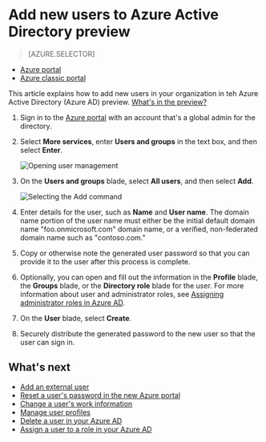 <properties
	pageTitle="Add new users to Azure Active Directory preview| Microsoft Azure"
	description="Explains how to add new users or change user information in Azure Active Directory."
	services="active-directory"
	documentationCenter=""
	authors="curtand"
	manager="femila"
	editor=""/>

<tags
	ms.service="active-directory"
	ms.workload="identity"
	ms.tgt_pltfrm="na"
	ms.devlang="na"
	ms.topic="article"
	ms.date="09/12/2016"
	ms.author="curtand"/>


# Add new users to Azure Active Directory preview

> [AZURE.SELECTOR]
- [Azure portal](active-directory-users-create-azure-portal.md)
- [Azure classic portal](active-directory-create-users.md)

This article explains how to add new users in your organization in teh Azure Active Directory (Azure AD) preview. [What's in the preview?](active-directory-preview-explainer.md)

1.  Sign in to the [Azure portal](https://portal.azure.com) with an account that's a global admin for the directory.

2.  Select **More services**, enter **Users and groups** in the text box, and then select **Enter**.

    ![Opening user management](./media/active-directory-users-create-azure-portal/create-users-user-management.png)

3.  On the **Users and groups** blade, select **All users**, and then select **Add**.

    ![Selecting the Add command](./media/active-directory-users-create-azure-portal/create-users-add-command.png)

4.  Enter details for the user, such as **Name** and **User name**. The domain name portion of the user name must either be the initial default domain name "foo.onmicrosoft.com" domain name, or a verified, non-federated domain name such as "contoso.com."

5. Copy or otherwise note the generated user password so that you can provide it to the user after this process is complete.

6. Optionally, you can open and fill out the information in the **Profile** blade, the **Groups** blade, or the **Directory role** blade for the user. For more information about user and administrator roles, see [Assigning administrator roles in Azure AD](active-directory-assign-admin-roles.md).

7.  On the **User** blade, select **Create**.

8. Securely distribute the generated password to the new user so that the user can sign in.

## What's next

- [Add an external user](active-directory-users-create-external-azure-portal.md)
- [Reset a user's password in the new Azure portal](active-directory-users-reset-password-azure-portal.md)
- [Change a user's work information](active-directory-users-work-info-azure-portal.md)
- [Manage user profiles](active-directory-users-profile-azure-portal.md)
- [Delete a user in your Azure AD](active-directory-users-delete-user-azure-portal.md)
- [Assign a user to a role in your Azure AD](active-directory-users-assign-role-azure-portal.md)
